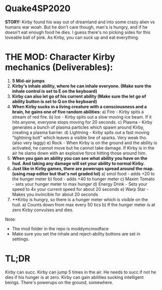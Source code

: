 # Quake4SP2020

**STORY:**
Kirby found his way out of dreamland and into some crazy alien vs humans war woah. 
But he don't care though, man's is hungry, and if he doesn't eat enough food he dies. 
I guess there's no picking sides for this loveable ball of pink.
As Kirby, you can suck up and eat everything. 

# THE MOD: Character Kirby mechanics (Deliverables):
1) **5 Mid-air jumps**
2) **Kirby's inhale ability, where he can inhale everyone. (Make sure the inhale control is set to E on the keyboard)**
3) **Kirby can also let go of his current ability (Make sure the let go of ability button is set to Q on the keyboard)**
4) **When Kirby sucks in a living creature with a consciousness and a brain, he gains one of five random abilities:**
   a) Fire - Kirby spits a stream of red fire.
   b) Ice - Kirby spits out a slow moving ice beam. If it hits anyone, everyone stops moving for 20 seconds.
   c) Plasma - Kirby generates a bunch of plasma particles which spawn around Kirby, creating a plasma barrier.
   d) Lightning - Kirby spits out a fast moving "lightning bolt" which leaves a visible line of sparks. Very weak tho. (also very laggy)
   e) Rock - When Kirby is on the ground and the ability is activated, he cannot move but he cannot take damage. If Kirby is in the air he slams down with an explosive force hitting those around him.
5) **When you gain an ability you can see what ability you have on the hud. And taking any damage will set your ability to normal Kirby.**
6) **Just like in Kirby games, there are powerups spread around the map. (using map editor but that's not graded lol)**
   a) smol food - adds +20 to the hunger meter
   b) food - adds +40 to hunger meter
   c) Maxim Tomato - sets your hunger meter to max hunger
   d) Energy Drink - Sets your speed to 4x your current speed for about 20 seconds
   e) Warp Star - Makes you invincible for about 20 seconds
7) **Kirby is hungry, so there is a hunger meter which is visible on the hud.
   a) Counts down from max every 50 tics
   b) If the hunger meter is at zero Kirby convulses and dies.

Note: 
- The mod folder in the repo is moddymcmodface
- Make sure you set the inhale and reject-ability buttons are set in settings.

# TL;DR
Kirby can succ.
Kirby can jump 5 times in the air.
He needs to succ if not he dies if his hunger is at zero.
Kirby can gain abilities sucking intelligent beings.
There's powerups on the ground, somewhere.



   
